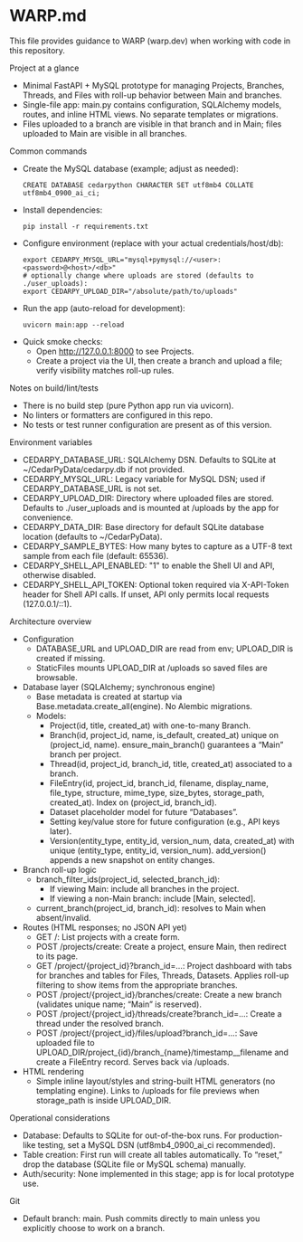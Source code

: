 # WARP.md

This file provides guidance to WARP (warp.dev) when working with code in this repository.

Project at a glance
- Minimal FastAPI + MySQL prototype for managing Projects, Branches, Threads, and Files with roll-up behavior between Main and branches.
- Single-file app: main.py contains configuration, SQLAlchemy models, routes, and inline HTML views. No separate templates or migrations.
- Files uploaded to a branch are visible in that branch and in Main; files uploaded to Main are visible in all branches.

Common commands
- Create the MySQL database (example; adjust as needed):
  ```
  CREATE DATABASE cedarpython CHARACTER SET utf8mb4 COLLATE utf8mb4_0900_ai_ci;
  ```
- Install dependencies:
  ```
  pip install -r requirements.txt
  ```
- Configure environment (replace with your actual credentials/host/db):
  ```
  export CEDARPY_MYSQL_URL="mysql+pymysql://<user>:<password>@<host>/<db>"
  # optionally change where uploads are stored (defaults to ./user_uploads):
  export CEDARPY_UPLOAD_DIR="/absolute/path/to/uploads"
  ```
- Run the app (auto-reload for development):
  ```
  uvicorn main:app --reload
  ```
- Quick smoke checks:
  - Open http://127.0.0.1:8000 to see Projects.
  - Create a project via the UI, then create a branch and upload a file; verify visibility matches roll-up rules.

Notes on build/lint/tests
- There is no build step (pure Python app run via uvicorn).
- No linters or formatters are configured in this repo.
- No tests or test runner configuration are present as of this version.

Environment variables
- CEDARPY_DATABASE_URL: SQLAlchemy DSN. Defaults to SQLite at ~/CedarPyData/cedarpy.db if not provided.
- CEDARPY_MYSQL_URL: Legacy variable for MySQL DSN; used if CEDARPY_DATABASE_URL is not set.
- CEDARPY_UPLOAD_DIR: Directory where uploaded files are stored. Defaults to ./user_uploads and is mounted at /uploads by the app for convenience.
- CEDARPY_DATA_DIR: Base directory for default SQLite database location (defaults to ~/CedarPyData).
- CEDARPY_SAMPLE_BYTES: How many bytes to capture as a UTF-8 text sample from each file (default: 65536).
- CEDARPY_SHELL_API_ENABLED: "1" to enable the Shell UI and API, otherwise disabled.
- CEDARPY_SHELL_API_TOKEN: Optional token required via X-API-Token header for Shell API calls. If unset, API only permits local requests (127.0.0.1/::1).

Architecture overview
- Configuration
  - DATABASE_URL and UPLOAD_DIR are read from env; UPLOAD_DIR is created if missing.
  - StaticFiles mounts UPLOAD_DIR at /uploads so saved files are browsable.
- Database layer (SQLAlchemy; synchronous engine)
  - Base metadata is created at startup via Base.metadata.create_all(engine). No Alembic migrations.
  - Models:
    - Project(id, title, created_at) with one-to-many Branch.
    - Branch(id, project_id, name, is_default, created_at) unique on (project_id, name). ensure_main_branch() guarantees a “Main” branch per project.
    - Thread(id, project_id, branch_id, title, created_at) associated to a branch.
    - FileEntry(id, project_id, branch_id, filename, display_name, file_type, structure, mime_type, size_bytes, storage_path, created_at). Index on (project_id, branch_id).
    - Dataset placeholder model for future “Databases”.
    - Setting key/value store for future configuration (e.g., API keys later).
    - Version(entity_type, entity_id, version_num, data, created_at) with unique (entity_type, entity_id, version_num). add_version() appends a new snapshot on entity changes.
- Branch roll-up logic
  - branch_filter_ids(project_id, selected_branch_id):
    - If viewing Main: include all branches in the project.
    - If viewing a non-Main branch: include [Main, selected].
  - current_branch(project_id, branch_id): resolves to Main when absent/invalid.
- Routes (HTML responses; no JSON API yet)
  - GET /: List projects with a create form.
  - POST /projects/create: Create a project, ensure Main, then redirect to its page.
  - GET /project/{project_id}?branch_id=...: Project dashboard with tabs for branches and tables for Files, Threads, Datasets. Applies roll-up filtering to show items from the appropriate branches.
  - POST /project/{project_id}/branches/create: Create a new branch (validates unique name; “Main” is reserved).
  - POST /project/{project_id}/threads/create?branch_id=...: Create a thread under the resolved branch.
  - POST /project/{project_id}/files/upload?branch_id=...: Save uploaded file to UPLOAD_DIR/project_{id}/branch_{name}/timestamp__filename and create a FileEntry record. Serves back via /uploads.
- HTML rendering
  - Simple inline layout/styles and string-built HTML generators (no templating engine). Links to /uploads for file previews when storage_path is inside UPLOAD_DIR.

Operational considerations
- Database: Defaults to SQLite for out-of-the-box runs. For production-like testing, set a MySQL DSN (utf8mb4_0900_ai_ci recommended).
- Table creation: First run will create all tables automatically. To “reset,” drop the database (SQLite file or MySQL schema) manually.
- Auth/security: None implemented in this stage; app is for local prototype use.

Git
- Default branch: main. Push commits directly to main unless you explicitly choose to work on a branch.
